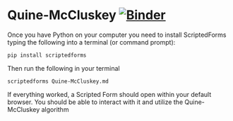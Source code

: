 # Quine-McCluskey [![Binder](https://mybinder.org/badge_logo.svg)](https://mybinder.org/v2/gh/grupoflux/Quine-McCluskey/master)

Once you have Python on your computer you need to install ScriptedForms  typing the following into a terminal (or command prompt):
```
pip install scriptedforms
```

Then run the following in your terminal
```
scriptedforms Quine-McCluskey.md
```
If everything worked, a Scripted Form should open within your default browser. You should be able to interact with it and utilize the Quine-McCluskey algorithm
